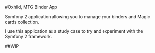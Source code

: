 #Oxhild, MTG Binder App

Symfony 2 application allowing you to manage your binders and Magic cards collection.

I use this application as a study case to try and experiment with the Symfony 2 framework.

##WIP
